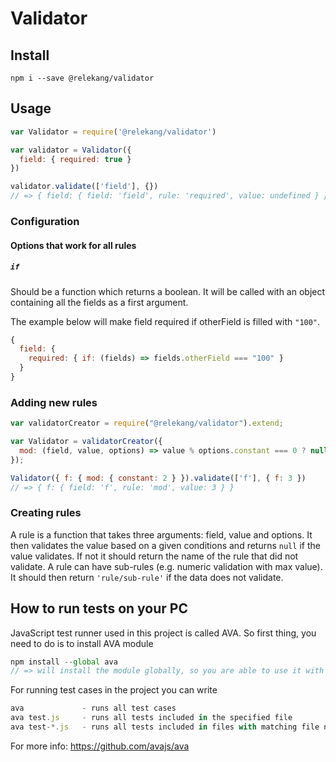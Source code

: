 # Validator

## Install

```
npm i --save @relekang/validator
```

## Usage

```javascript
var Validator = require('@relekang/validator')

var validator = Validator({
  field: { required: true }
})

validator.validate(['field'], {})
// => { field: { field: 'field', rule: 'required', value: undefined } }
```

### Configuration

#### Options that work for all rules
##### `if`
Should be a function which returns a boolean. It will be called with
an object containing all the fields as a first argument. 

The example below will make field required if otherField is filled with `"100"`.

```js
{
  field: {
    required: { if: (fields) => fields.otherField === "100" }
  }
}

```

### Adding new rules

```javascript
var validatorCreator = require("@relekang/validator").extend;

var Validator = validatorCreator({
  mod: (field, value, options) => value % options.constant === 0 ? null : 'mod'
});

Validator({ f: { mod: { constant: 2 } }).validate(['f'], { f: 3 })
// => { f: { field: 'f', rule: 'mod', value: 3 } }
```

### Creating rules

A rule is a function that takes three arguments: field, value and options. It then validates the value based on a given conditions and
returns `null` if the value validates. If not it should return the name of the
rule that did not validate. A rule can have sub-rules (e.g. numeric validation with max value). It should then return `'rule/sub-rule'` if the data does not validate.

## How to run tests on your PC
JavaScript test runner used in this project is called AVA. So first thing, you need to do is to install AVA module

```javascript
npm install --global ava
// => will install the module globally, so you are able to use it with command "ava..."
```

For running test cases in the project you can write
```javascript
ava             - runs all test cases
ava test.js     - runs all tests included in the specified file
ava test-*.js   - runs all tests included in files with matching file name 
```

For more info: https://github.com/avajs/ava
